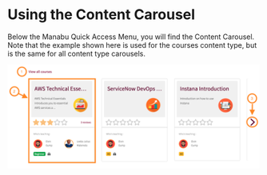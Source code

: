 # **Using the Content Carousel**
Below the Manabu Quick Access Menu, you will find the Content Carousel.
Note that the example shown here is used for the courses content type, but is the same for all content type carousels.

![Content Carousel](../assets//manabu/content-carousel.png)